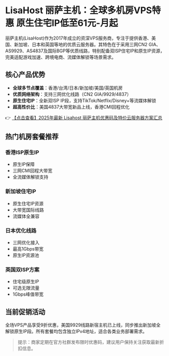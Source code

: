 # LisaHost 丽萨主机：全球多机房VPS特惠 原生住宅IP低至61元-月起

丽萨主机(LisaHost)作为2017年成立的资深VPS服务商，专注于提供香港、美国、新加坡、日本和英国等地的优质云服务器。其特色在于采用三网CN2 GIA、AS9929、AS4837及国际BGP等优质线路，特别配备双ISP住宅IP和原生IP资源，完美适配游戏加速、跨境电商、流媒体解锁等场景需求。

## 核心产品优势

- **全球多节点覆盖**：香港/台湾/日本/新加坡/美国/英国机房
- **优质网络架构**：支持三网优化线路（CN2 GIA/9929/4837）
- **原生住宅IP**：全新双ISP IP段，支持TikTok/Netflix/Disney+等流媒体解锁
- **超高性价比**：美国4837大带宽新品上线，香港CMI回程优化

👉 [【点击查看】2025年最新 Lisahost 丽萨主机优惠码及特价云服务器方案汇总](https://bit.ly/lisazhuji)

## 热门机房套餐推荐

### 香港ISP原生IP
- 原生IP保障
- 三网CMI回程大带宽
- 全流媒体解锁支持

### 新加坡住宅IP
- 原生住宅IP资源
- 大带宽国际线路
- 流媒体全兼容

### 日本优化线路
- 三网优化接入
- 最高1Gbps带宽
- 原生IP资源池

### 英国双ISP方案
- 住宅级原生IP
- 可选无限流量
- 1Gbps峰值带宽

## 当前促销活动
全场VPS产品享受9折优惠，美国9929线路新宿主机已上线，同步推出新加坡全解锁原生IP段。所有套餐均包含独立IPv4地址，适合各类业务部署需求。

> 提示：商家定期在官方社群发布限时优惠码，建议用户保持关注获取最新折扣信息。